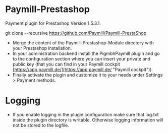 Paymill-Prestashop
==================

Payment plugin for Prestashop Version 1.5.3.1.

  git clone --recursive https://github.com/Paymill/Paymill-PrestaShop

- Merge the content of the Paymill-Prestashop-Module directory with your Prestashop installation.
- In your administration backend install the PigmbhPaymill plugin and go to the configuration section where you can insert your private and public key (that you can find in your Paymill cockpit [https://app.paymill.de/](https://app.paymill.de/ "Paymill cockpit")).
- Finally activate the plugin and customize it to your needs under Settings > Payment methods.

# Logging

- If you enable logging in the plugin configuration make sure that log.txt inside the plugin directory is writable. Otherwise logging information will not be stored to the logfile.